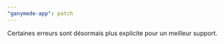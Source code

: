 ```yaml
---
"ganymede-app": patch
---
```


Certaines erreurs sont désormais plus explicite pour un meilleur support.

